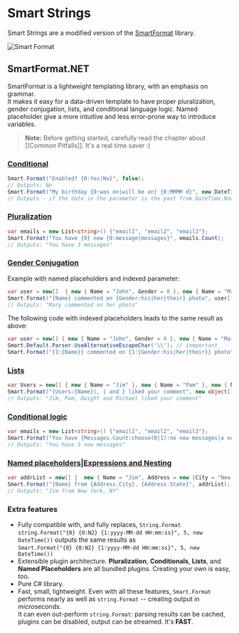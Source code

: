 # Smart Strings

Smart Strings are a modified version of the [SmartFormat](https://github.com/axuno/SmartFormat) library.

![Smart Format](https://raw.githubusercontent.com/scottrippey/SmartFormat.NET/master/SmartFormat_64x64.png)

## SmartFormat.NET
SmartFormat is a lightweight templating library, with an emphasis on grammar.  
It makes it easy for a data-driven template to have proper pluralization, gender conjugation, lists, and conditional language logic. Named placeholder give a more intuitive and less error-prone way to introduce variables.

> **Note:** Before getting started, carefully read the chapter about [[Common Pitfalls]]. It's a real time saver :)

### [Conditional](Conditional.md)
```c#
Smart.Format("Enabled? {0:Yes|No}", false);
// Outputs: No
Smart.Format("My birthday {0:was on|will be on} {0:MMMM d}", new DateTime(2016, 10, 04));
// Outputs - if the date in the parameter is the past from DateTime.Now: My birthday was on October 4
```
### [Pluralization](Pluralization.md)
```c#
var emails = new List<string>() {"email1", "email2", "email3"};
Smart.Format("You have {0} new {0:message|messages}", emails.Count);
// Outputs: "You have 3 messages"
```
### [Gender Conjugation](Choose.md)
Example with named placeholders and indexed parameter:
```c#
var user = new[]  { new { Name = "John", Gender = 0 }, new { Name = "Mary", Gender = 1 } };
Smart.Format("{Name} commented on {Gender:his|her|their} photo", user[1]);
// Outputs: "Mary commented on her photo"
```
The following code with indexed placeholders leads to the same result as above:
```c#
var user = new[] { new { Name = "John", Gender = 0 }, new { Name = "Mary", Gender = 1 } };
Smart.Default.Parser.UseAlternativeEscapeChar('\\'); // inmportant
Smart.Format("{1:{Name}} commented on {1:{Gender:his|her|their}} photo", user);
```

### [Lists](Lists.md)
```c#
var Users = new[] { new { Name = "Jim" }, new { Name = "Pam" }, new { Name = "Dwight" }, new { Name = "Michael" } };
Smart.Format("{Users:{Name}|, | and } liked your comment", new object[] { new {Users = Users}});
// Outputs: "Jim, Pam, Dwight and Michael liked your comment"
```
### [Conditional logic](Choose.md)
```c#
var emails = new List<string>() {"email1", "email2", "email3"};
Smart.Format("You have {Messages.Count:choose(0|1):no new messages|a new message|{} new messages}", new object[] {new {Messages = emails}});
// Outputs: "You have 3 new messages"
```
### [Named placeholders|Expressions and Nesting](Placeholders-and-Nesting.md)
```c#
var addrList = new[] { 	new { Name = "Jim", Address = new {City = "New York", State = "NY"} } };
Smart.Format("{Name} from {Address.City}, {Address.State}", addrList);
// Outputs: "Jim from New York, NY"
```

### Extra features

* Fully compatible with, and fully replaces, `String.Format`  
  `string.Format("{0} {0:N2} {1:yyyy-MM-dd HH:mm:ss}", 5, new DateTime())`  outputs the same results as  
  `Smart.Format("{0} {0:N2} {1:yyyy-MM-dd HH:mm:ss}", 5, new DateTime())`  
* Extensible plugin architecture.  **Pluralization**, **Conditionals**, **Lists**, and **Named Placeholders** are all bundled plugins.  Creating your own is easy, too.
* Pure C# library.  
* Fast, small, lightweight.  Even with all these features, `Smart.Format` performs nearly as well as `string.Format` -- creating output in *micro*seconds.  
  It can even out-perform `string.Format`: parsing results can be cached, plugins can be disabled, output can be streamed.  It's **FAST**.
